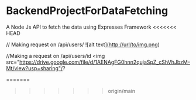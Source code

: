 # BackendProjectForDataFetching
A Node Js API to fetch the data using Expresses Framework
<<<<<<< HEAD


// Making request on /api/users/
![alt text][(http://url/to/img.png](https://drive.google.com/file/d/1k5nF3fprIfKoh539YX3K1DmAXE_nuBRA/view?usp=sharing))
<!-- https://drive.google.com/file/d/1k5nF3fprIfKoh539YX3K1DmAXE_nuBRA/view?usp=sharing -->

//Making a request on /api/users/id
<img src="https://drive.google.com/file/d/1AENAgFG0hnn2qujaSpZ_cShVhJbzM-Mt/view?usp=sharing"/?


=======
>>>>>>> origin/main
